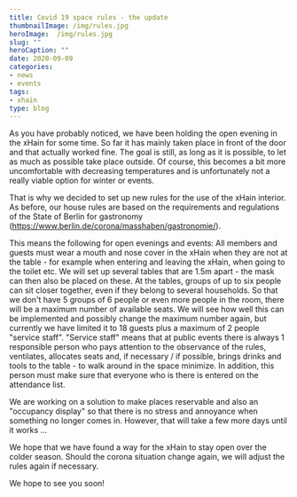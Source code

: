 ```yaml
---
title: Covid 19 space rules - the update
thumbnailImage: /img/rules.jpg
heroImage:  /img/rules.jpg
slug: ""
heroCaption: ""
date: 2020-09-09
categories:
- news
- events
tags:
- xhain
type: blog
---
```


As you have probably noticed, we have been holding the open evening in the xHain for some time.
So far it has mainly taken place in front of the door and that actually worked fine.
The goal is still, as long as it is possible, to let as much as possible take place outside. Of course, this becomes a bit more uncomfortable with decreasing temperatures and is unfortunately not a really viable option for winter or events.

That is why we decided to set up new rules for the use of the xHain interior.
As before, our house rules are based on the requirements and regulations of the State of Berlin for gastronomy (https://www.berlin.de/corona/masshaben/gastronomie/).

This means the following for open evenings and events:
All members and guests must wear a mouth and nose cover in the xHain when they are not at the table - for example when entering and leaving the xHain, when going to the toilet etc.
We will set up several tables that are 1.5m apart - the mask can then also be placed on these. At the tables, groups of up to six people can sit closer together, even if they belong to several households.
So that we don't have 5 groups of 6 people or even more people in the room, there will be a maximum number of available seats. We will see how well this can be implemented and possibly change the maximum number again, but currently we have limited it to 18 guests plus a maximum of 2 people "service staff".
"Service staff" means that at public events there is always 1 responsible person who pays attention to the observance of the rules, ventilates, allocates seats and, if necessary / if possible, brings drinks and tools to the table - to walk around in the space minimize. In addition, this person must make sure that everyone who is there is entered on the attendance list.

We are working on a solution to make places reservable and also an "occupancy display" so that there is no stress and annoyance when something no longer comes in. However, that will take a few more days until it works ...

We hope that we have found a way for the xHain to stay open over the colder season. Should the corona situation change again, we will adjust the rules again if necessary.

We hope to see you soon!
